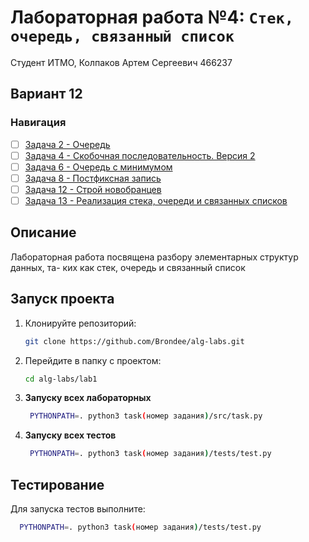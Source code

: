 # Лабораторная работа №4: `Стек, очередь, связанный список`

Студент ИТМО, Колпаков Артем Сергеевич 466237

## Вариант 12

### Навигация

- [ ] [Задача 2 - Очередь ](task2/)
- [ ] [Задача 4 - Скобочная последовательность. Версия 2 ](task4/)
- [ ] [Задача 6 - Очередь с минимумом ](task6/)
- [ ] [Задача 8 - Постфиксная запись ](task8/)
- [ ] [Задача 12 - Строй новобранцев ](task12/)
- [ ] [Задача 13 - Реализация стека, очереди и связанных списков ](task13/)

## Описание

Лабораторная работа посвящена разбору элементарных структур данных, та-
ких как стек, очередь и связанный список

## Запуск проекта

1. Клонируйте репозиторий:
   ```bash
   git clone https://github.com/Brondee/alg-labs.git
   ```
2. Перейдите в папку с проектом:
   ```bash
   cd alg-labs/lab1
   ```
3. **Запуску всех лабораторных**

   ```bash
    PYTHONPATH=. python3 task(номер задания)/src/task.py

   ```

4. **Запуску всех тестов**

   ```bash
    PYTHONPATH=. python3 task(номер задания)/tests/test.py

   ```

## Тестирование

Для запуска тестов выполните:

```bash
  PYTHONPATH=. python3 task(номер задания)/tests/test.py

```

